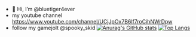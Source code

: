 - 👋 Hi, I’m @bluetiger4ever
- my youtube channel https://www.youtube.com/channel/UCjJpOx7B6lf7roCihNWrDpw
- follow my gamejolt @spooky_skid
[![Anurag's GitHub stats](https://github-readme-stats.vercel.app/api?username=bluetiger4ever)](https://github.com/anuraghazra/github-readme-stats)
[![Top Langs](https://github-readme-stats.vercel.app/api/top-langs/?username=bluetiger4ever)](https://github.com/anuraghazra/github-readme-stats)
<!---
bluetiger4ever/bluetiger4ever is a ✨ special ✨ repository because its `README.md` (this file) appears on your GitHub profile.
You can click the Preview link to take a look at your changes.
--->
